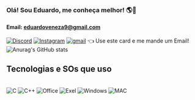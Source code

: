 ### Olá! Sou Eduardo, me conheça melhor! 🌎🚀
#### Email: eduardoveneza9@gmail.com


[![Discord](https://img.shields.io/badge/Discord-7289DA?style=for-the-badge&logo=discord&logoColor=white)](https://discord.gg/qCYfzUHkXQ)
[![Instagram](https://img.shields.io/badge/Instagram-E4405F?style=for-the-badge&logo=instagram&logoColor=white)](https://www.instagram.com/dudu.veneza/?igsh=bzdjdGV4azdsZnl3)
[![gmail](https://img.shields.io/badge/Gmail-D14836?style=for-the-badge&logo=gmail&logoColor=white)](https://mail.google.com/mail/u/0/#inbox?compose=CllgCJTNqhHGGmLdBwsRpwNQwNQrzVbzHNzSmWtqLHFddVjhcCvhgnRZJJDMWBgJCrnhqdxVLJV)
👈 Use este card e me mande um Email!
![Anurag's GitHub stats](https://github-readme-stats.vercel.app/api?username=EduardoVeneza&show_icons=true&theme=radical)

## Tecnologias e SOs que uso

<div style="display: inline_block"><br/>
<!--     <img align="center" alt="JavaScript" src="https://img.shields.io/badge/JavaScript-323330?style=for-the-badge&logo=javascript&logoColor=F7DF1E" /> -->
    <img align="center" alt="C" src="https://img.shields.io/badge/C-00599C?style=for-the-badge&logo=c&logoColor=white" />
    <img align="center" alt="C++" src="https://img.shields.io/badge/C%2B%2B-00599C?style=for-the-badge&logo=c%2B%2B&logoColor=white" />
    <img align="center" alt="Office" src="https://img.shields.io/badge/Microsoft_Office-D83B01?style=for-the-badge&logo=microsoft-office&logoColor=white" />
    <img align="center" alt="Exel" src="https://img.shields.io/badge/Microsoft_Excel-217346?style=for-the-badge&logo=microsoft-excel&logoColor=white" />
    <img align="center" alt="Windows" src="https://img.shields.io/badge/Windows-0078D6?style=for-the-badge&logo=windows&logoColor=white" />
    <img align="center" alt="MAC" src="https://img.shields.io/badge/mac%20os-000000?style=for-the-badge&logo=apple&logoColor=white" />
</div>
